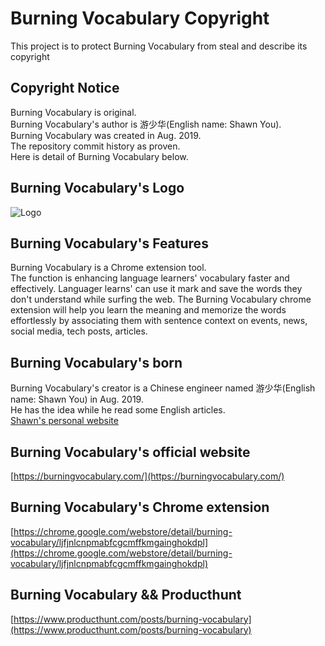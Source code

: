 # Burning Vocabulary Copyright
This project is to protect Burning Vocabulary from steal and describe its copyright

## Copyright Notice
Burning Vocabulary is original.  
Burning Vocabulary's author is 游少华(English name: Shawn You).  
Burning Vocabulary was created in Aug. 2019.   
The repository commit history as proven.  
Here is detail of Burning Vocabulary below.

## Burning Vocabulary's Logo
![Logo](https://raw.githubusercontent.com/ShawnYou1/burningvocabulary/master/favicon.png)


## Burning Vocabulary's Features
Burning Vocabulary is a Chrome extension tool.   
The function is enhancing language learners' vocabulary faster and effectively. Languager learns' can use it mark and save the words they don't understand while surfing the web. The Burning Vocabulary chrome extension will help you learn the meaning and memorize the words effortlessly by associating them with sentence context on events, news, social media, tech posts, articles.

## Burning Vocabulary's born
Burning Vocabulary's creator is a Chinese engineer named 游少华(English name: Shawn You) in Aug. 2019.  
He has the idea while he read some English articles.    
[Shawn's personal website](https://youshaohua.com/)

## Burning Vocabulary's official website
[https://burningvocabulary.com/](https://burningvocabulary.com/)  

## Burning Vocabulary's Chrome extension
[https://chrome.google.com/webstore/detail/burning-vocabulary/ljfjnlcnpmabfcgcmffkmgainghokdpl](https://chrome.google.com/webstore/detail/burning-vocabulary/ljfjnlcnpmabfcgcmffkmgainghokdpl)

## Burning Vocabulary && Producthunt
[https://www.producthunt.com/posts/burning-vocabulary](https://www.producthunt.com/posts/burning-vocabulary)


